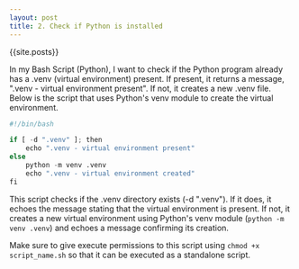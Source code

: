 ```yaml
---
layout: post
title: 2. Check if Python is installed
---
```

{{site.posts}}

In my Bash Script (Python), I want to check if the Python program already has a .venv (virtual environment) present. 
If present, it returns a message, ".venv - virtual environment present". If not, it creates a new .venv file. 
Below is the script that uses Python's venv module to create the virtual environment.

```python
#!/bin/bash

if [ -d ".venv" ]; then
    echo ".venv - virtual environment present"
else
    python -m venv .venv
    echo ".venv - virtual environment created"
fi
```
This script checks if the .venv directory exists (-d ".venv"). 
If it does, it echoes the message stating that the virtual environment is present. 
If not, it creates a new virtual environment using Python's venv module (`python -m venv .venv`) and echoes a message confirming its creation.

Make sure to give execute permissions to this script using `chmod +x script_name.sh` so that it can be executed as a standalone script.

